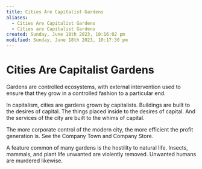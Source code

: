 ```yaml
---
title: Cities Are Capitalist Gardens
aliases:
  - Cities Are Capitalist Gardens
  - Cities are Capitalist Gardens
created: Sunday, June 18th 2023, 10:16:02 pm
modified: Sunday, June 18th 2023, 10:17:30 pm
---
```


# Cities Are Capitalist Gardens

Gardens are controlled ecosystems, with external intervention used to ensure that they grow in a controlled fashion to a particular end.

In capitalism, cities are gardens grown by capitalists. Buildings are built to the desires of capital. The things placed inside to the desires of capital. And the services of the city are built to the whims of capital.

The more corporate control of the modern city, the more efficient the profit generation is. See the Company Town and Company Store.

A feature common of many gardens is the hostility to natural life. Insects, mammals, and plant life unwanted are violently removed. Unwanted humans are murdered likewise.
